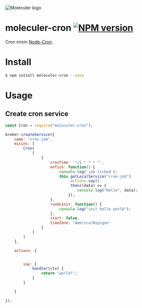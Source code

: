 ![Moleculer logo](http://moleculer.services/images/banner.png)

# moleculer-cron [![NPM version](https://img.shields.io/npm/v/moleculer-bee-queue.svg)](https://www.npmjs.com/package/moleculer-cron)

Cron mixin [Node-Cron](https://github.com/kelektiv/node-cron).

# Install

```bash
$ npm install moleculer-cron --save
```

# Usage

## Create cron service
```js
const Cron = require("moleculer-cron");

broker.createService({
    name: "cron-job",
    mixins: [
        Cron(
            [
                {
                    cronTime: '*/1 * * * *',
                    onTick: function() {
                        console.log('job ticked');
                        this.getLocalService("cron-job")
                            .actions.say()
                            .then((data) => {
                                console.log("Hello", data);
                            });
                    },
                    runOnInit: function() {
                        console.log("init hello world");
                    },
                    start: false,
                    timeZone: 'America/Nipigon'
                }
            ]
        )
    ],

    actions: {


        say: {
            handler(ctx) {
                return "world!";
            }
        }

    }

});
```


